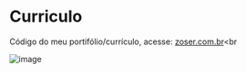 # Curriculo
Código do meu portifólio/currículo, acesse: <a href="https://zoser.com.br/">zoser.com.br<a><br<br>

![image](https://github.com/Zosin0/Curriculo/assets/53053622/09cf0c4b-5954-4744-8c44-6818a7a44d0c)
